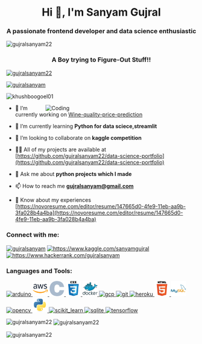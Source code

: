 <h1 align="center">Hi 👋, I'm Sanyam Gujral</h1>
<h3 align="center">A passionate frontend developer and data science enthusiastic</h3>

<p align="left"> <img src="https://komarev.com/ghpvc/?username=gujralsanyam22&label=Profile%20views&color=0e75b6&style=flat" alt="gujralsanyam22" /> </p>

<h3 align="center">A Boy trying to Figure-Out Stuff!!</h3>

<p align="left"> <a href="https://github.com/ryo-ma/github-profile-trophy"><img src="https://github-profile-trophy.vercel.app/?username=gujralsanyam22" alt="gujralsanyam22" /></a> </p>

<p align="left"> <a href="https://twitter.com/gujralsanyam" target="blank"><img src="https://img.shields.io/twitter/follow/gujralsanyam?logo=twitter&style=for-the-badge" alt="gujralsanyam" /></a> </p>

<p align="left"> <img src="https://komarev.com/ghpvc/?username=khushboogoel01&label=Profile%20views&color=129e00&style=plastic" alt="khushboogoel01" /> </p>
<img align="right" alt="Coding" width="400" src="https://cdn.dribbble.com/users/2646423/screenshots/5507196/computer.gif">

- 🔭 I’m currently working on [Wine-quality-price-prediction](https://github.com/gujralsanyam22/WINE-PRICE-PREDICTION)

- 🌱 I’m currently learning **Python for data sciece,streamlit**

- 👯 I’m looking to collaborate on **kaggle competition**

- 👨‍💻 All of my projects are available at [https://github.com/gujralsanyam22/data-science-portfolio](https://github.com/gujralsanyam22/data-science-portfolio)

- 💬 Ask me about **python projects which I made**

- 📫 How to reach me **gujralsanyam@gmail.com**

- 📄 Know about my experiences [https://novoresume.com/editor/resume/147665d0-4fe9-11eb-aa9b-3fa028b4a4ba](https://novoresume.com/editor/resume/147665d0-4fe9-11eb-aa9b-3fa028b4a4ba)

<h3 align="left">Connect with me:</h3>
<p align="left">
<a href="https://twitter.com/gujralsanyam" target="blank"><img align="center" src="https://cdn.jsdelivr.net/npm/simple-icons@3.0.1/icons/twitter.svg" alt="gujralsanyam" height="30" width="40" /></a>
<a href="https://kaggle.com/https://www.kaggle.com/sanyamgujral" target="blank"><img align="center" src="https://cdn.jsdelivr.net/npm/simple-icons@3.0.1/icons/kaggle.svg" alt="https://www.kaggle.com/sanyamgujral" height="30" width="40" /></a>
<a href="https://www.hackerrank.com/https://www.hackerrank.com/gujralsanyam" target="blank"><img align="center" src="https://cdn.jsdelivr.net/npm/simple-icons@3.0.1/icons/hackerrank.svg" alt="https://www.hackerrank.com/gujralsanyam" height="30" width="40" /></a>
</p>

<h3 align="left">Languages and Tools:</h3>
<p align="left"> <a href="https://www.arduino.cc/" target="_blank"> <img src="https://cdn.worldvectorlogo.com/logos/arduino-1.svg" alt="arduino" width="40" height="40"/> </a> <a href="https://aws.amazon.com" target="_blank"> <img src="https://raw.githubusercontent.com/devicons/devicon/master/icons/amazonwebservices/amazonwebservices-original-wordmark.svg" alt="aws" width="40" height="40"/> </a> <a href="https://www.cprogramming.com/" target="_blank"> <img src="https://raw.githubusercontent.com/devicons/devicon/master/icons/c/c-original.svg" alt="c" width="40" height="40"/> </a> <a href="https://www.w3schools.com/css/" target="_blank"> <img src="https://raw.githubusercontent.com/devicons/devicon/master/icons/css3/css3-original-wordmark.svg" alt="css3" width="40" height="40"/> </a> <a href="https://www.docker.com/" target="_blank"> <img src="https://raw.githubusercontent.com/devicons/devicon/master/icons/docker/docker-original-wordmark.svg" alt="docker" width="40" height="40"/> </a> <a href="https://cloud.google.com" target="_blank"> <img src="https://www.vectorlogo.zone/logos/google_cloud/google_cloud-icon.svg" alt="gcp" width="40" height="40"/> </a> <a href="https://git-scm.com/" target="_blank"> <img src="https://www.vectorlogo.zone/logos/git-scm/git-scm-icon.svg" alt="git" width="40" height="40"/> </a> <a href="https://heroku.com" target="_blank"> <img src="https://www.vectorlogo.zone/logos/heroku/heroku-icon.svg" alt="heroku" width="40" height="40"/> </a> <a href="https://www.w3.org/html/" target="_blank"> <img src="https://raw.githubusercontent.com/devicons/devicon/master/icons/html5/html5-original-wordmark.svg" alt="html5" width="40" height="40"/> </a> <a href="https://www.mysql.com/" target="_blank"> <img src="https://raw.githubusercontent.com/devicons/devicon/master/icons/mysql/mysql-original-wordmark.svg" alt="mysql" width="40" height="40"/> </a> <a href="https://opencv.org/" target="_blank"> <img src="https://www.vectorlogo.zone/logos/opencv/opencv-icon.svg" alt="opencv" width="40" height="40"/> </a> <a href="https://www.python.org" target="_blank"> <img src="https://raw.githubusercontent.com/devicons/devicon/master/icons/python/python-original.svg" alt="python" width="40" height="40"/> </a> <a href="https://scikit-learn.org/" target="_blank"> <img src="https://upload.wikimedia.org/wikipedia/commons/0/05/Scikit_learn_logo_small.svg" alt="scikit_learn" width="40" height="40"/> </a> <a href="https://www.sqlite.org/" target="_blank"> <img src="https://www.vectorlogo.zone/logos/sqlite/sqlite-icon.svg" alt="sqlite" width="40" height="40"/> </a> <a href="https://www.tensorflow.org" target="_blank"> <img src="https://www.vectorlogo.zone/logos/tensorflow/tensorflow-icon.svg" alt="tensorflow" width="40" height="40"/> </a> </p>

<p><img align="left" src="https://github-readme-stats.vercel.app/api/top-langs?username=gujralsanyam22&show_icons=true&locale=en&layout=compact" alt="gujralsanyam22" /></p>

<p>&nbsp;<img align="center" src="https://github-readme-stats.vercel.app/api?username=gujralsanyam22&show_icons=true&locale=en" alt="gujralsanyam22" /></p>

<p><img align="center" src="https://github-readme-streak-stats.herokuapp.com/?user=gujralsanyam22&" alt="gujralsanyam22" /></p>
